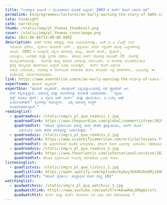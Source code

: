 ```yaml
---
title: "ಉಪನ್ಯಾಸ ಶೀರ್ಷಿಕೆ – ಮುಂಚಿತವಾಗಿ ದೊರೆತ ಎಚ್ಚರಿಕೆ: 2003 ರ ಸಾರ್ಸ್‌ ರೋಗ ಪಿಡುಗು ಕಥೆ"
permalink: kn/programmes/lectures/an-early-warning-the-story-of-SARS-in-2003/
cata: hindsight
catb: narrating
thumb: /static/img/pl_thomas_thumbnail.png
cover: /static/img/pl_thomas_coverimage.png
date: 2021-06-06T13:00:00.000Z
description: ಆದರೆ ಇಂತಹ ಆಪತ್ತನ್ನು ನಾವು ಊಹಿಸಿರಬೇಕಿತ್ತು. ಎಚ್.ಐ.ವಿ /ಏಡ್ಸ್‌ ನಿಂದ
  ಇಬೋಲಾ ವರೆಗೂ, ವೈರಾಣು ರೋಗಗಳ ಬಗೆಗೆ , ಪ್ರಕೃತಿಯು ನಮಗೆ ಇತ್ತೀಚೆಗೆ ಹಲವು ಎಚ್ಚರಿಕೆಗಳನ್ನು
  ನೀಡಿದೆ. 2002 ರ ಅಂತ್ಯದಲ್ಲಿ ದಕ್ಷಿಣ ಚೀನಾದಲ್ಲಿ ಹುಟ್ಟಿ, ಹಾಂಗ್‌ ಕಾಂಗ್‌, ಥೈವಾನ್‌,
  ವಿಯಟ್ನಾಂ, ಸಿಂಗಪುರ ಮತ್ತು ಕ್ಯನಡಾ ವರೆಗೂ  ಹರಡಿದ ಸಾರ್ಸ್‌ ರೋಗವು ಕೋವಿಡ್-19‌  ರೋಗಕ್ಕೆ
  ಮುನ್ಸೂಚನೆಯಾಗಿತ್ತು.  ರೋಗವು ಹುಟ್ಟಿ ಹರಡಿದ ಬಗೆಯನ್ನು ಗಮನಿಸಿದರೆ, ಆ ರೋಗವು ಖಂಡಿತವಾಗಿಯೂ
  ಪ್ರಸಕ್ತ ಪರಿಸ್ಥಿತಿಯ ಪೂರ್ವಭಾವಿ ಎಚ್ಚರಿಕೆ ಎಂದು ಅನಿಸುತ್ತದೆ.  ಸಾರ್ಸ್‌ ರೋಗ ಪಿಡುಗಿನ
  ನಡುವೆ ಏನಾಯಿತು, ಲೋಕವು ಆ ರೋಗದಿಂದ ಕಲಿತಂತಹ ಹಾಗೂ ಕಲಿಯದೇ ಇದ್ದ ಪಾಠಗಳೇನು, ಎಂಬುದನ್ನು ಈ
  ಭಾಷಣದಲ್ಲಿ ವಿಮರ್ಶಿಸಲಾಗುವುದು.
link: https://www.eventbrite.com/e/an-early-warning-the-story-of-sars-in-2003-lecture-tutorial-registration-152304148809
expertname: ಥಾಮಸ್‌ ಆಬ್ರಹಮ್‌
expertbio: "ಥಾಮಸ್‌ ಆಬ್ರಹಮ್‌, ಹಾಂಗ್ಕಾಂಗ್‌ ವಿಶ್ವವಿದ್ಯಾಲಯದಲ್ಲಿ ಸಹ ಪ್ರೊಫೆಸರ್‌ ಆಗಿ
  ಸೇವೆ ಸಲ್ಲಿಸುತ್ತಿದ್ದಾರೆ, ಆರೋಗ್ಯ ಮತ್ತು ರೋಗಗಳನ್ನು ಕುರಿತಂತೆ ಬರಹಗಾರರು.  ʼಟ್ವೆಂಟಿ‌
  ಫಸ್ಟ್ ಸೆಂಚುರಿ ಪ್ಲೇಗ್:‌ ದಿ ಸ್ಟೋರಿ ಆಫ್‌ ಸಾರ್ಸ್‌ʼ ಮತ್ತು ಪೋಲಿಯೋ: ದಿ ಒಡೆಸ್ಸಿ ಆಫ್‌
  ಎರ್ಯಾಡಿಕೇಷನ್ʼ ಕೃತಿಗಳನ್ನು ರಚಿಸಿದ್ದಾರೆ.  ವಿಶ್ವ ಆರೋಗ್ಯ ಸಂಸ್ಥೆಗೆ
  ಸಲಹಾಗಾರರಾಗಿದ್ದಾರೆ."
readinglist:
  - quadreadvis: /static/img/s_pl_qua_readvis_1.jpg
    quadreadlink: https://www.theguardian.com/global/commentisfree/2020/jan/23/china-coronavirus-sars-cover-up-beijing-disease-dissent
    quadreadtxt: "ಕರೋನ ವೈರಾಣುವಿನ ವಿರುದ್ಧ ಚೀನಾ ದೇಶದ ಪ್ರತಿಕ್ರಿಯೆಯು, ಸಾರ್ಸ್‌ ರೋಗ
      ಪಿಡುಗಿನಿಂದ ಚೀನಾ ಪಡೆದ ಕಲಿಕೆಯನ್ನು ನಿದರ್ಶಿಸುತ್ತದೆ. "
  - quadreadvis: /static/img/s_pl_qua_readvis_2.jpg
    quadreadlink: https://www.scientificamerican.com/article/lessons-from-past-outbreaks-could-help-fight-the-coronavirus-pandemic1/
    quadreadtxt: ಗತ ಪಿಡುಗುಗಳಿಂದ ದೊರೆತ ಅನುಭವವು, ಕರೋನ ರೋಗ ಪಿಡುಗನ್ನು ಎದುರಿಸಲು ಸಹಕಾರಿಯಾಗ ಬಹುದು.
  - quadreadvis: /static/img/s_pl_qua_readvis_3.jpg
    quadreadlink: https://www.theatlantic.com/international/archive/2020/03/hong-kong-sars-china-coronavirus-covid19/608131/
    quadreadtxt: ಕರೋನ ವೈರಾಣುವಿನ ಸಂಭಾವ್ಯ ಪರಂಪರೆಯ ಒಂದು ನೋಟ
listeninglist:
  - quadlistvis: /static/img/s_pl_qua_listvis_1.jpg
    quadlistlink: https://open.spotify.com/episode/6ybey3OXAR3beQMjzEHBjB
    quadlisttxt: "ಕರೋನ ವೈರಾಣು: ಸಾಂಕ್ರಾಮಿಕ ರೋಗ ಶಾಸ್ತ್ರ 101"
watchinglist:
  - quadwatchvis: /static/img/s_pl_qua_watchvis_1.jpg
    quadwatchlink: https://www.youtube.com/watch?v=KAuwReLSRQg&t=17s
    quadwatchtxt: ಸಾರ್ಸ್‌ ಮತ್ತು ಮೆರ್ಸ್‌ ರೋಗಗಳು ಏಕೆ ಬಹು ಬೇಗ ಮರೆಯಾದವು ?
---
```

